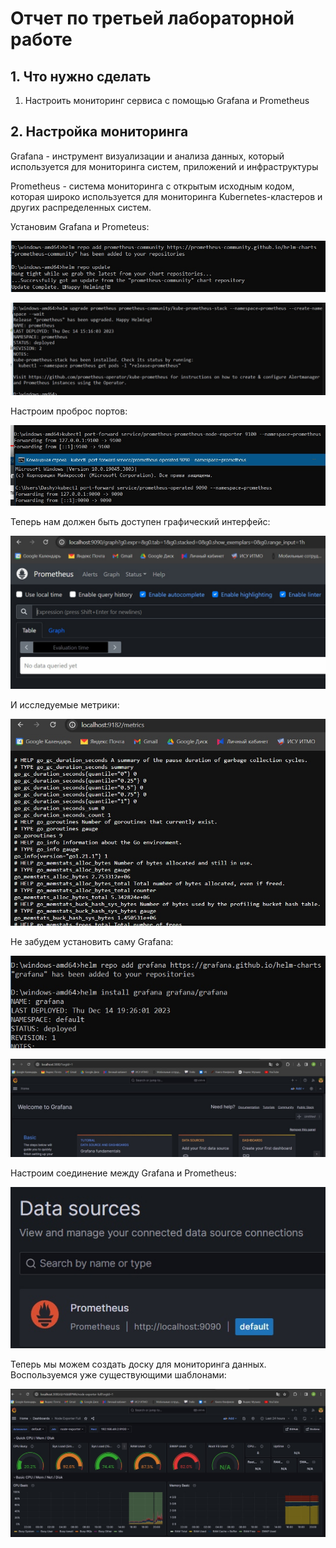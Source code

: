 # Отчет по третьей лабораторной работе
## 1. Что нужно сделать

1. Настроить мониторинг сервиса с помощью Grafana и Prometheus

## 2. Настройка мониторинга

Grafana - инструмент визуализации и анализа данных, который используется для мониторинга систем, приложений и инфраструктуры

Prometheus - система мониторинга с открытым исходным кодом, которая широко используется для мониторинга Kubernetes-кластеров и других распределенных систем.

Установим Grafana и Prometeus:

![Prometheus Installation](./img/prometheus_install.jpg)

![Prometheus Installation](./img/prometheus_install_2.jpg)

Настроим проброс портов:

![Port Forwarding](./img/port_forwarding.jpg)

Теперь нам должен быть доступен графический интерфейс:

![Prometheus GUI](./img/prometheus_gui.jpg)

И исследуемые метрики:

![Prometheus metrics](./img/prometheus_metrics.jpg)

Не забудем установить саму Grafana:

![Grafana Installation](./img/grafana_install.jpg)

![GUI Grafana](./img/grafana_gui.jpg)

Настроим соединение между Grafana и Prometheus:

![Grafana-Prometheus](./img/grafana_prometheus.jpg)

Теперь мы можем создать доску для мониторинга данных. Воспользуемся уже существующими шаблонами:

![Dashboard](./img/dashboard.jpg)